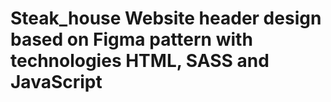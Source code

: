 # Steak_house Website header design based on Figma pattern with technologies HTML, SASS and JavaScript
